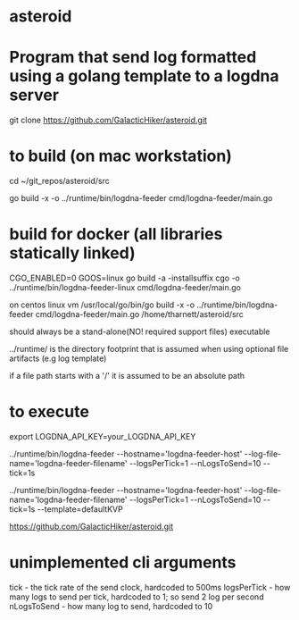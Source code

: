# asteroid

# Program that send log formatted using a golang template to a logdna server
git clone https://github.com/GalacticHiker/asteroid.git

# to build (on mac workstation)
cd ~/git_repos/asteroid/src

go build -x -o ../runtime/bin/logdna-feeder cmd/logdna-feeder/main.go

# build for docker (all libraries statically linked)
CGO_ENABLED=0 GOOS=linux go build -a -installsuffix cgo -o ../runtime/bin/logdna-feeder-linux cmd/logdna-feeder/main.go

on centos linux vm
/usr/local/go/bin/go build -x -o ../runtime/bin/logdna-feeder cmd/logdna-feeder/main.go
/home/tharnett/asteroid/src

should always be a stand-alone(NO! required support files) executable

../runtime/ is the directory footprint that is assumed when using optional file artifacts (e.g log template)

if a file path starts with a '/' it is assumed to be an absolute path

# to execute
export LOGDNA_API_KEY=your_LOGDNA_API_KEY


../runtime/bin/logdna-feeder --hostname='logdna-feeder-host' --log-file-name='logdna-feeder-filename' --logsPerTick=1 --nLogsToSend=10 --tick=1s

../runtime/bin/logdna-feeder --hostname='logdna-feeder-host' --log-file-name='logdna-feeder-filename' --logsPerTick=1 --nLogsToSend=10 --tick=1s --template=defaultKVP

https://github.com/GalacticHiker/asteroid.git

# unimplemented cli arguments

tick  - the tick rate of the send clock, hardcoded to 500ms 
logsPerTick - how many logs to send per tick, hardcoded to 1; so send 2 log per second
nLogsToSend - how many log to send, hardcoded to 10

